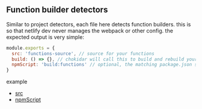 ## Function builder detectors

Similar to project detectors, each file here detects function builders. this is so that netlify dev never manages the webpack or other config. the expected output is very simple:

```js
module.exports = {
  src: 'functions-source', // source for your functions
  build: () => {}, // chokidar will call this to build and rebuild your function
  npmScript: 'build:functions' // optional, the matching package.json script that calls your function builder
}
```

example

- [src](https://github.com/netlify/cli/blob/f7b7c6adda3903fa02cf1b3fadcef026a4e56c13/src/function-builder-detectors/netlify-lambda.js#L22)
- [npmScript](https://github.com/netlify/cli/blob/f7b7c6adda3903fa02cf1b3fadcef026a4e56c13/src/function-builder-detectors/netlify-lambda.js#L23)
